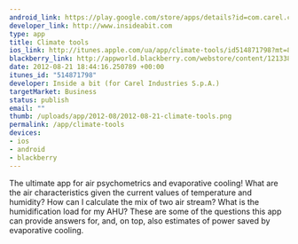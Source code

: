 ```yaml
--- 
android_link: https://play.google.com/store/apps/details?id=com.carel.climate&feature=more_from_developer#?t=W251bGwsMSwxLDEwMiwiY29tLmNhcmVsLmNsaW1hdGUiXQ..
developer_link: http://www.insideabit.com
type: app
title: Climate tools
ios_link: http://itunes.apple.com/ua/app/climate-tools/id514871798?mt=8
blackberry_link: http://appworld.blackberry.com/webstore/content/121338/?lang=en
date: 2012-08-21 18:44:16.250789 +00:00
itunes_id: "514871798"
developer: Inside a bit (for Carel Industries S.p.A.)
targetMarket: Business
status: publish
email: ""
thumb: /uploads/app/2012-08/2012-08-21-climate-tools.png
permalink: /app/climate-tools
devices: 
- ios
- android
- blackberry
---
```


The ultimate app for air psychometrics and evaporative cooling!
What are the air characteristics given the current values of temperature and humidity? How can I calculate the mix of two air stream? What is the humidification load for my AHU? These are some of the questions this app can provide answers for, and, on top, also estimates of power saved by evaporative cooling.
